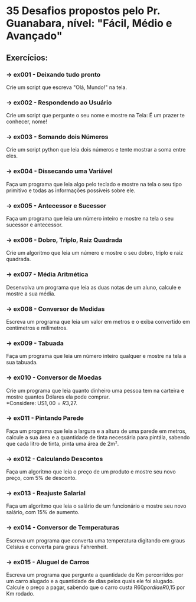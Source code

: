 # 35 Desafios propostos pelo Pr. Guanabara, nível: "Fácil,  Médio e Avançado"
## Exercícios:

### -> ex001 - Deixando tudo pronto <br/>
Crie um script que escreva "Olá, Mundo!" na tela. <br/>

### -> ex002 - Respondendo ao Usuário <br/>
Crie um script que pergunte o seu nome e mostre na Tela: É um prazer te conhecer, nome! <br/>

### -> ex003 - Somando dois Números <br/>
Crie um script python que leia dois números e tente mostrar a soma entre eles.<br/>

### -> ex004 - Dissecando uma Variável <br/>
Faça um programa que leia algo pelo teclado e mostre na tela o seu tipo primitivo e todas as informações possíveis sobre ele. <br/>

### -> ex005 - Antecessor e Sucessor <br/>
Faça um programa que leia um número inteiro e mostre na tela o seu sucessor e antecessor. <br/>

### -> ex006 - Dobro, Triplo, Raiz Quadrada <br/>
Crie um algoritmo que leia um número e mostre o seu dobro, triplo e raiz quadrada. <br/>

### -> ex007 - Média Aritmética <br/>
Desenvolva um programa que leia as duas notas de um aluno, calcule e mostre a sua média. <br/>

### -> ex008 - Conversor de Medidas <br/>
Escreva um programa que leia um valor em metros e o exiba convertido em centímetros e milímetros. <br/>

### -> ex009 - Tabuada <br/>
Faça um programa que leia um número inteiro qualquer e mostre na tela a sua tabuada. <br/>

### -> ex010 - Conversor de Moedas <br/>
Crie um programa que leia quanto dinheiro uma pessoa tem na carteira e mostre quantos Dólares ela pode comprar. <br/> *Considere: US$1,00 = R$3,27. <br/>

### -> ex011 - Pintando Parede <br/>
Faça um programa que leia a largura e a altura de uma parede em metros, calcule a sua área e a quantidade de tinta necessária para pintála, sabendo que cada litro de tinta, pinta uma área de 2m². <br/>

### -> ex012 - Calculando Descontos <br/>
Faça um algoritmo que leia o preço de um produto e mostre seu novo preço, com 5% de desconto. <br/>

### -> ex013 - Reajuste Salarial <br/>
Faça um algoritmo que leia o salário de um funcionário e mostre seu novo salário, com 15% de aumento. <br/>

### -> ex014 - Conversor de Temperaturas <br/>
Escreva um programa que converta uma temperatura digitando em graus Celsius e converta para graus Fahrenheit. <br/>

### -> ex015 - Aluguel de Carros <br/>
Escreva um programa que pergunte a quantidade de Km percorridos por um carro alugado e a quantidade de dias pelos
quais ele foi alugado. Calcule o preço a pagar, sabendo que o carro custa R$60 por dia e R$0,15 por Km rodado. <br/>
